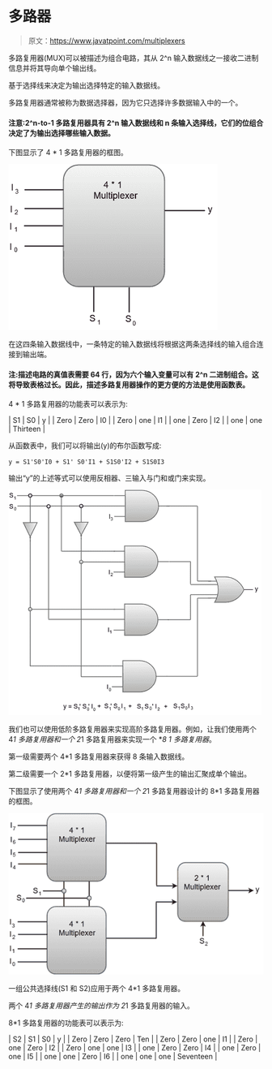 # 多路器

> 原文：<https://www.javatpoint.com/multiplexers>

多路复用器(MUX)可以被描述为组合电路，其从 2^n 输入数据线之一接收二进制信息并将其导向单个输出线。

基于选择线来决定为输出选择特定的输入数据线。

多路复用器通常被称为数据选择器，因为它只选择许多数据输入中的一个。

#### 注意:2^n-to-1 多路复用器具有 2^n 输入数据线和 n 条输入选择线，它们的位组合决定了为输出选择哪些输入数据。

下图显示了 4 * 1 多路复用器的框图。

![Multiplexers](img/0edac3a563a81e8aa2583e802c43cfbf.png)

在这四条输入数据线中，一条特定的输入数据线将根据这两条选择线的输入组合连接到输出端。

#### 注:描述电路的真值表需要 64 行，因为六个输入变量可以有 2^n 二进制组合。这将导致表格过长。因此，描述多路复用器操作的更方便的方法是使用函数表。

4 * 1 多路复用器的功能表可以表示为:

| S1 | S0 | y |
| Zero | Zero | I0 |
| Zero | one | I1 |
| one | Zero | I2 |
| one | one | Thirteen |

从函数表中，我们可以将输出(y)的布尔函数写成:

```
y = S1'S0'I0 + S1' S0'I1 + S1S0'I2 + S1S0I3

```

输出“y”的上述等式可以使用反相器、三输入与门和或门来实现。

![Multiplexers](img/18a54b5e6a8ab486013156a009ac5e5c.png)

我们也可以使用低阶多路复用器来实现高阶多路复用器。例如，让我们使用两个 4*1 多路复用器和一个 2*1 多路复用器来实现一个 **8 *1 多路复用器**。

第一级需要两个 4*1 多路复用器来获得 8 条输入数据线。

第二级需要一个 2*1 多路复用器，以便将第一级产生的输出汇聚成单个输出。

下图显示了使用两个 4*1 多路复用器和一个 2*1 多路复用器设计的 8*1 多路复用器的框图。

![Multiplexers](img/65c0a9d94d5d3421a40171b94866fc47.png)

一组公共选择线(S1 和 S2)应用于两个 4*1 多路复用器。

两个 4*1 多路复用器产生的输出作为 2*1 多路复用器的输入。

8*1 多路复用器的功能表可以表示为:

| S2 | S1 | S0 | y |
| Zero | Zero | Zero | Ten |
| Zero | Zero | one | I1 |
| Zero | one | Zero | I2 |
| Zero | one | one | I3 |
| one | Zero | Zero | I4 |
| one | Zero | one | I5 |
| one | one | Zero | I6 |
| one | one | one | Seventeen |
